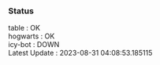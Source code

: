 ### Status


table : OK  
hogwarts : OK  
icy-bot : DOWN  
Latest Update : 2023-08-31 04:08:53.185115
